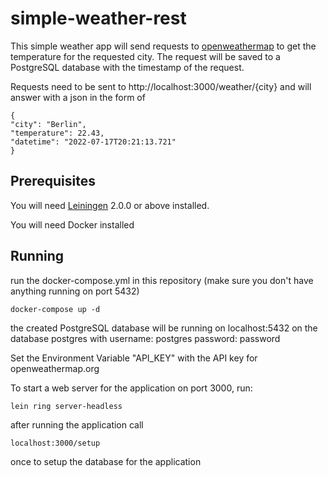 # simple-weather-rest

This simple weather app will send requests to [openweathermap][] to get the temperature for the requested city.
The request will be saved to a PostgreSQL database with the timestamp of the request.

Requests need to be sent to http://localhost:3000/weather/{city} and will answer with a json in the form of

    {
    "city": "Berlin",
    "temperature": 22.43,
    "datetime": "2022-07-17T20:21:13.721"
    }

[openweathermap]: https://api.openweathermap.org

## Prerequisites

You will need [Leiningen][] 2.0.0 or above installed.

[leiningen]: https://github.com/technomancy/leiningen

You will need Docker installed

## Running

run the docker-compose.yml in this repository (make sure you don't have anything running on port 5432)

    docker-compose up -d

the created PostgreSQL database will be running on localhost:5432 on the database postgres with
username: postgres
password: password

Set the Environment Variable "API_KEY" with the API key for openweathermap.org

To start a web server for the application on port 3000, run:

    lein ring server-headless

after running the application call

    localhost:3000/setup

once to setup the database for the application
